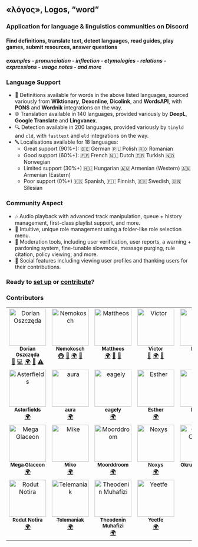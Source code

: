 ## «λόγος», Logos, “word”

### Application for language & linguistics communities on Discord

#### Find definitions, translate text, detect languages, read guides, play games, submit resources, answer questions

##### examples - pronunciation - inflection - etymologies - relations - expressions - usage notes - and more

### Language Support

- 📖 Definitions available for words in the above listed languages, sourced variously from **Wiktionary**, **Dexonline**, **Dicolink**, and **WordsAPI**, with **PONS** and **Wordnik** integrations on the way.
- 🌐 Translation available in 140 languages, provided variously by **DeepL**, **Google Translate** and **Lingvanex**.
- 🔍 Detection available in 200 languages, provided variously by `tinyld` and `cld`, with `fasttext` and `eld` integrations on the way.
- 🔤 Localisations available for 18 languages:
  - Great support (90%+): 🇩🇪 German 🇵🇱 Polish 🇷🇴 Romanian
  - Good support (60%+): 🇫🇷 French 🇳🇱 Dutch 🇹🇷 Turkish 🇳🇴 Norwegian
  - Limited support (30%+) 🇭🇺 Hungarian 🇦🇲 Armenian (Western) 🇦🇲 Armenian (Eastern)
  - Poor support (0%+) 🇪🇸 Spanish, 🇫🇮 Finnish, 🇸🇪 Swedish, 🇺🇳 Silesian

### Community Aspect

- 🎶 Audio playback with advanced track manipulation, queue + history management, first-class playlist support, and more.
- 🧳 Intuitive, unique role management using a folder-like role selection menu.
- 💢 Moderation tools, including user verification, user reports, a warning + pardoning system, fine-tunable slowmode, message purging, rule citation, policy viewing, and more.
- 💐 Social features including viewing user profiles and thanking users for their contributions.

### Ready to [set up](SETUP.md) or [contribute](CONTRIBUTING)?

### Contributors

<!-- ALL-CONTRIBUTORS-LIST:START - Do not remove or modify this section -->
<!-- prettier-ignore-start -->
<!-- markdownlint-disable -->
<table>
  <tbody>
    <tr>
      <td align="center" valign="top" width="14.28%"><a href="https://github.com/vxern"><img src="https://avatars.githubusercontent.com/u/56321034?v=4?s=100" width="100px;" alt="Dorian Oszczęda"/><br /><sub><b>Dorian Oszczęda</b></sub></a><br /><a href="#maintenance-vxern" title="Maintenance">🚧</a> <a href="https://github.com/vxern/logos/commits?author=vxern" title="Code">💻</a> <a href="#translation-vxern" title="Translation">🌍</a> <a href="#design-vxern" title="Design">🎨</a> <a href="https://github.com/vxern/logos/commits?author=vxern" title="Tests">⚠️</a></td>
      <td align="center" valign="top" width="14.28%"><a href="https://github.com/2colours"><img src="https://cdn.discordapp.com/avatars/297037173541175296/ab9706731d68cd84dc69b6e9c27fcd9e?s=100" width="100px;" alt="Nemokosch"/><br /><sub><b>Nemokosch</b></sub></a><br /><a href="#infra-nemokosch" title="Infrastructure (Hosting, Build-Tools, etc)">🚇</a> <a href="#userTesting-nemokosch" title="User Testing">📓</a> <a href="#translation-nemokosch" title="Translation">🌍</a> <a href="#ideas-nemokosch" title="Ideas, Planning, & Feedback">🤔</a></td>
      <td align="center" valign="top" width="14.28%"><a href="https://github.com/16wardm"><img src="https://cdn.discordapp.com/avatars/758385691851096195/cd2229abe225053a7d67d96263d606d5?s=100" width="100px;" alt="Mattheos"/><br /><sub><b>Mattheos</b></sub></a><br /><a href="#translation-16wardm" title="Translation">🌍</a> <a href="#userTesting-16wardm" title="User Testing">📓</a> <a href="#ideas-16wardm" title="Ideas, Planning, & Feedback">🤔</a></td>
      <td align="center" valign="top" width="14.28%"><a href="https://youtube.com/channel/UC4aqpjKwQfkqxmQO0Owy2QQ"><img src="https://cdn.discordapp.com/avatars/303605019532460033/d6df111ee944ac997cf16d4a743cf189?s=100" width="100px;" alt="Victor"/><br /><sub><b>Victor</b></sub></a><br /><a href="#userTesting-ferb02" title="User Testing">📓</a> <a href="#translation-ferb02" title="Translation">🌍</a> <a href="#ideas-ferb02" title="Ideas, Planning, & Feedback">🤔</a></td>
      <td align="center" valign="top" width="14.28%"><img src="https://cdn.discordapp.com/avatars/859452448191545364/be65339a3e0021bc90211e0c4195fb7c?s=100" width="100px;" alt="Mymy"/><br /><sub><b>Mymy</b></sub><br /><a href="#userTesting-mymy" title="User Testing">📓</a> <a href="#ideas-mymy" title="Ideas, Planning, & Feedback">🤔</a></td>
      <td align="center" valign="top" width="14.28%"><img src="https://cdn.discordapp.com/avatars/1118870714771054592/51f2e92de9864ae8deeb2e5d6fdcf376?s=100" width="100px;" alt="Annie"/><br /><sub><b>Annie</b></sub><br /><a href="#userTesting-bean__queen" title="User Testing">📓</a> <a href="#ideas-bean__queen" title="Ideas, Planning, & Feedback">🤔</a></td>
      <td align="center" valign="top" width="14.28%"><img src="https://cdn.discordapp.com/avatars/797369145367855104/ac1fe2508cd6df347d801f4caf967a04?s=100" width="100px;" alt="Alaska"/><br /><sub><b>Alaska</b></sub><br /><a href="#translation-at.peace" title="Translation">🌍</a></td>
    </tr>
    <tr>
      <td align="center" valign="top" width="14.28%"><a href="https://x.com/_stechi_"><img src="https://cdn.discordapp.com/avatars/839862207025119252/fd5f455be6c6f20a3cf0f1a860074397?s=100" width="100px;" alt="Asterfields"/><br /><sub><b>Asterfields</b></sub></a><br /><a href="#translation-asterfields_" title="Translation">🌍</a></td>
      <td align="center" valign="top" width="14.28%"><img src="https://cdn.discordapp.com/avatars/868631133263376424/9b2020c9effc7f60ab90e78f7e9cd71a?s=100" width="100px;" alt="aura"/><br /><sub><b>aura</b></sub><br /><a href="#translation-adeniial" title="Translation">🌍</a></td>
      <td align="center" valign="top" width="14.28%"><img src="https://cdn.discordapp.com/avatars/415132870252822539/927bfd64aea0166fc9a44f0a7a3b2a70?s=100" width="100px;" alt="eagely"/><br /><sub><b>eagely</b></sub><br /><a href="#translation-eagely" title="Translation">🌍</a></td>
      <td align="center" valign="top" width="14.28%"><img src="https://cdn.discordapp.com/avatars/747900197358665758/b4f7ea590b477359c433dac9b629337b?s=100" width="100px;" alt="Esther"/><br /><sub><b>Esther</b></sub><br /><a href="#translation-estheroide" title="Translation">🌍</a></td>
      <td align="center" valign="top" width="14.28%"><img src="https://cdn.discordapp.com/avatars/775308215470391317/04dbc74b010d1a5736f5a8d911589f29?s=100" width="100px;" alt="Haniel"/><br /><sub><b>Haniel</b></sub><br /><a href="#translation-hani_men12" title="Translation">🌍</a></td>
      <td align="center" valign="top" width="14.28%"><img src="https://cdn.discordapp.com/avatars/311489852824616961/bd594c224c551a04fce50b7d5e408958?s=100" width="100px;" alt="Kamel"/><br /><sub><b>Kamel</b></sub><br /><a href="#translation-kamelNeoN" title="Translation">🌍</a> <a href="#ideas-kamelNeoN" title="Ideas, Planning, & Feedback">🤔</a></td>
      <td align="center" valign="top" width="14.28%"><img src="https://cdn.discordapp.com/avatars/99962686766333952/e3112dd2896a5ab9a04995b63a291e25?s=100" width="100px;" alt="iiv"/><br /><sub><b>iiv</b></sub><br /><a href="#translation-iiv" title="Translation">🌍</a></td>
    </tr>
    <tr>
      <td align="center" valign="top" width="14.28%"><a href="https://github.com/a-mcego"><img src="https://cdn.discordapp.com/avatars/186212508141355008/b7fa1e78f6ade0dc25e273f8e1293a02?s=100" width="100px;" alt="Mega Glaceon"/><br /><sub><b>Mega Glaceon</b></sub></a><br /><a href="#translation-megaglaceon" title="Translation">🌍</a></td>
      <td align="center" valign="top" width="14.28%"><a href="https://instagram.com/mike_dishakjian"><img src="https://cdn.discordapp.com/avatars/529666071498719242/f78de19eb2908837512e3ad1fa3e0b04?s=100" width="100px;" alt="Mike"/><br /><sub><b>Mike</b></sub></a><br /><a href="#translation-rottingrat666" title="Translation">🌍</a></td>
      <td align="center" valign="top" width="14.28%"><img src="https://cdn.discordapp.com/avatars/656160896607059981/bdc8577fed934534b360c4ae7e2f3a1c?s=100" width="100px;" alt="Moorddroom"/><br /><sub><b>Moorddroom</b></sub><br /><a href="#translation-moorddroom" title="Translation">🌍</a></td>
      <td align="center" valign="top" width="14.28%"><img src="https://cdn.discordapp.com/avatars/357538166061924353/b17381ebebbbe9ed5cb3e896385ff484?s=100" width="100px;" alt="Noxys"/><br /><sub><b>Noxys</b></sub><br /><a href="#translation-noxys" title="Translation">🌍</a></td>
      <td align="center" valign="top" width="14.28%"><img src="https://cdn.discordapp.com/avatars/403581106042961930/121e69ac1270d5ee429babb4a0a9e71f?s=100" width="100px;" alt="Okruch Chleba"/><br /><sub><b>Okruch Chleba</b></sub><br /><a href="#translation-okruchchleba" title="Translation">🌍</a></td>
      <td align="center" valign="top" width="14.28%"><img src="https://cdn.discordapp.com/avatars/399515144482455553/d42543f2f90bbd8496c39903d1be3ed0?s=100" width="100px;" alt="Paul"/><br /><sub><b>Paul</b></sub><br /><a href="#ideas-vittorio3099" title="Ideas, Planning, & Feedback">🤔</a></td>
      <td align="center" valign="top" width="14.28%"><img src="https://cdn.discordapp.com/avatars/768748522878533632/760e36aeb3d26daf2fb6b692a83c25b1?s=100" width="100px;" alt="Pascu"/><br /><sub><b>Pascu</b></sub><br /><a href="#ideas-pascu" title="Ideas, Planning, & Feedback">🤔</a></td>
    </tr>
    <tr>
      <td align="center" valign="top" width="14.28%"><img src="https://cdn.discordapp.com/avatars/502427080877801484/b1a1321690a117ccb34e2e9f6f8c379f?s=100" width="100px;" alt="Rodut Notira"/><br /><sub><b>Rodut Notira</b></sub><br /><a href="#translation-rodutnotira" title="Translation">🌍</a></td>
      <td align="center" valign="top" width="14.28%"><a href="mailto:macmillantrenton@gmail.com"><img src="https://cdn.discordapp.com/avatars/410812091071725598/fe4b4e5571f225ab21122a9c7d570375?s=100" width="100px;" alt="Telemaniak"/><br /><sub><b>Telemaniak</b></sub></a><br /><a href="#translation-telemaniak" title="Translation">🌍</a></td>
      <td align="center" valign="top" width="14.28%"><img src="https://cdn.discordapp.com/avatars/1051504441087496252/969b91a85cbb1ff22eda2abec44d0858?s=100" width="100px;" alt="Theodenin Muhafizi"/><br /><sub><b>Theodenin Muhafizi</b></sub><br /><a href="#translation-theodeninmuhafizi" title="Translation">🌍</a></td>
      <td align="center" valign="top" width="14.28%"><img src="https://cdn.discordapp.com/avatars/249248581435916299/dd990da7972f150a4ff58868a90cd0dd?s=100" width="100px;" alt="Yeetfe"/><br /><sub><b>Yeetfe</b></sub><br /><a href="#translation-yeetfe" title="Translation">🌍</a></td>
    </tr>
  </tbody>
</table>

<!-- markdownlint-restore -->
<!-- prettier-ignore-end -->

<!-- ALL-CONTRIBUTORS-LIST:END -->
